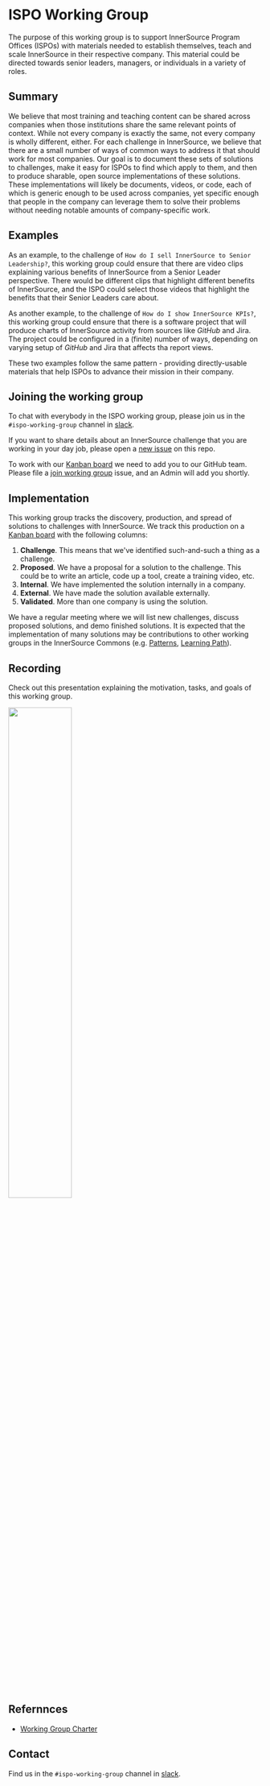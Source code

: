 # ISPO Working Group

The purpose of this working group is to support InnerSource Program Offices (ISPOs) with materials needed to establish themselves, teach and scale InnerSource in their respective company.
This material could be directed towards senior leaders, managers, or individuals in a variety of roles.

## Summary

We believe that most training and teaching content can be shared across companies when those institutions share the same relevant points of context.
While not every company is exactly the same, not every company is wholly different, either.
For each challenge in InnerSource, we believe that there are a small number of ways of common ways to address it that should work for most companies.
Our goal is to document these sets of solutions to challenges, make it easy for ISPOs to find which apply to them, and then to produce sharable, open source implementations of these solutions.
These implementations will likely be documents, videos, or code, each of which is generic enough to be used across companies,
yet specific enough that people in the company can leverage them to solve their problems without needing notable amounts of company-specific work.

## Examples

As an example, to the challenge of `How do I sell InnerSource to Senior Leadership?`,
this working group could ensure that there are video clips explaining various benefits of InnerSource from a Senior Leader perspective.
There would be different clips that highlight different benefits of InnerSource,
and the ISPO could select those videos that highlight the benefits that their Senior Leaders care about.

As another example, to the challenge of `How do I show InnerSource KPIs?`,
this working group could ensure that there is a software project that will produce charts of InnerSource activity from sources like _GitHub_ and Jira.
The project could be configured in a (finite) number of ways, depending on varying setup of _GitHub_ and Jira that affects tha report views.

These two examples follow the same pattern - providing directly-usable materials that help ISPOs to advance their mission in their company.

## Joining the working group

To chat with everybody in the ISPO working group, please join us in the `#ispo-working-group` channel in [slack][].

If you want to share details about an InnerSource challenge that you are working in your day job, please open a [new issue](https://github.com/InnerSourceCommons/ispo-working-group/issues) on this repo.

To work with our [Kanban board][] we need to add you to our GitHub team.
Please file a [join working group][] issue, and an Admin will add you shortly.

## Implementation

This working group tracks the discovery, production, and spread of solutions to challenges with InnerSource.
We track this production on a [Kanban board][] with the following columns:

1. **Challenge**.  This means that we've identified such-and-such a thing as a challenge.
1. **Proposed**.  We have a proposal for a solution to the challenge.
This could be to write an article, code up a tool, create a training video, etc.
1. **Internal**.  We have implemented the solution internally in a company.
1. **External**.  We have made the solution available externally.
1. **Validated**.  More than one company is using the solution.

We have a regular meeting where we will list new challenges, discuss proposed solutions, and demo finished solutions.
It is expected that the implementation of many solutions may be contributions to other working groups in the InnerSource Commons (e.g. [Patterns][], [Learning Path][]).

## Recording

Check out this presentation explaining the motivation, tasks, and goals of this working group.

[<img src="https://user-images.githubusercontent.com/9609562/211604583-ee41a7b4-cb56-4f72-9256-bfa2a560258b.png" width="50%" />](https://www.youtube.com/watch?v=r8Ce7GlwBeA)

## Refernnces

* [Working Group Charter](https://github.com/InnerSourceCommons/foundation-governance/edit/master/ispo-working-group-charter.md)

## Contact

Find us in the `#ispo-working-group` channel in [slack][].

[slack]: https://innersourcecommons.org/slack
[Kanban board]: https://github.com/orgs/InnerSourceCommons/projects/4/views/1
[Patterns]: https://github.com/InnerSourceCommons/InnerSourcePatterns
[Learning Path]: https://github.com/InnerSourceCommons/InnerSourceLearningPath
[join working group]: https://github.com/InnerSourceCommons/ispo-working-group/issues/new?labels=join-wg&template=join-wg.yml&title=%5Bjoin%5D
